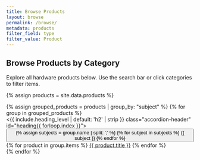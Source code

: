 ```yaml
---
title: Browse Products
layout: browse
permalink: /browse/
metadata: products
filter_field: type
filter_value: Product
---
```

## Browse Products by Category

Explore all hardware products below. Use the search bar or click categories to filter items.

{% assign products = site.data.products %}

<div class="col-md-3">
  <div class="accordion mb-3" id="accordionBrowse">
    {% assign grouped_products = products | group_by: "subject" %}
    {% for group in grouped_products %}
      <div class="accordion-item">
        <{{ include.heading_level | default: 'h2' | strip }} class="accordion-header" id="heading{{ forloop.index }}">
          <button class="accordion-button{% unless include.open %} collapsed{% endunless %}" type="button" data-bs-toggle="collapse" data-bs-target="#collapse{{ forloop.index }}" aria-expanded="{% if include.open == true %}true{% else %}false{% endif %}" aria-controls="collapse{{ forloop.index }}">
            <a href="#" style="text-decoration: none; color: inherit;">
              {% assign subjects = group.name | split: ';' %}
              {% for subject in subjects %}
                <span class="badge bg-primary m-1">{{ subject }}</span>
              {% endfor %}
            </a>
          </button>
        </{{ include.heading_level | default: 'h2' | strip }}>
        <div id="collapse{{ forloop.index }}" class="accordion-collapse collapse{% if include.open == true %} show{% endif %}" aria-labelledby="heading{{ forloop.index }}" data-bs-parent="#accordionBrowse">
          <div class="accordion-body">
            {% for product in group.items %}
              <a href="/demo-collection-builder/item.html?id={{ product.identifier }}" class="btn btn-outline-dark btn-sm m-1">{{ product.title }}</a>
            {% endfor %}
          </div>
        </div>
      </div>
    {% endfor %}
  </div>
</div>
